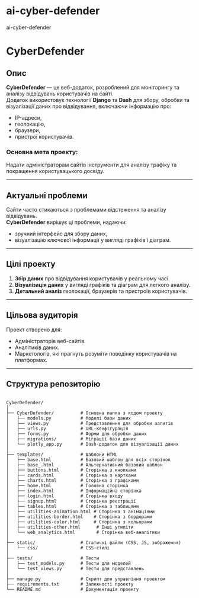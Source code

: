 # ai-cyber-defender
ai-cyber-defender

# CyberDefender

## Опис

**CyberDefender** — це веб-додаток, розроблений для моніторингу та аналізу відвідувань користувачів на сайті.  
Додаток використовує технології **Django** та **Dash** для збору, обробки та візуалізації даних про відвідування, включаючи інформацію про:
- IP-адреси,
- геолокацію,
- браузери,
- пристрої користувачів.

### Основна мета проекту:
Надати адміністраторам сайтів інструменти для аналізу трафіку та покращення користувацького досвіду.

---

## Актуальні проблеми

Сайти часто стикаються з проблемами відстеження та аналізу відвідувань.  
**CyberDefender** вирішує ці проблеми, надаючи:
- зручний інтерфейс для збору даних,
- візуалізацію ключової інформації у вигляді графіків і діаграм.

---

## Цілі проекту

1. **Збір даних** про відвідування користувачів у реальному часі.
2. **Візуалізація даних** у вигляді графіків та діаграм для легкого аналізу.
3. **Детальний аналіз** геолокації, браузерів та пристроїв користувачів.

---

## Цільова аудиторія

Проект створено для:
- Адміністраторів веб-сайтів.
- Аналітиків даних.
- Маркетологів, які прагнуть розуміти поведінку користувачів на платформах.

---

## Структура репозиторію





```

CyberDefender/
│
├── CyberDefender/          # Основна папка з кодом проекту
│   ├── models.py           # Моделі бази даних
│   ├── views.py            # Представлення для обробки запитів
│   ├── urls.py             # URL-конфігурація
│   ├── forms.py            # Форми для обробки даних
│   ├── migrations/         # Міграції бази даних
│   └── plotly_app.py       # Dash-додаток для візуалізації даних
│
├── templates/              # Шаблони HTML
│   ├── base.html           # Базовий шаблон для всіх сторінок
│   ├── base_.html          # Альтернативний базовий шаблон
│   ├── buttons.html        # Сторінка з кнопками
│   ├── cards.html          # Сторінка з картками
│   ├── charts.html         # Сторінка з графіками
│   ├── home.html           # Головна сторінка
│   ├── index.html          # Інформаційна сторінка
│   ├── login.html          # Сторінка входу
│   ├── signup.html         # Сторінка реєстрації
│   ├── tables.html         # Сторінка з таблицями
│   ├── utilities-animation.html # Сторінка з анімаціями
│   ├── utilities-border.html    # Сторінка з бордюрами
│   ├── utilities-color.html     # Сторінка з кольорами
│   ├── utilities-other.html      # Інші утиліти
│   └── web_analytics.html        # Сторінка веб-аналітики
│
├── static/                 # Статичні файли (CSS, JS, зображення)
│   └── css/                # CSS-стилі
│
├── tests/                  # Тести
│   ├── test_models.py      # Тести для моделей
│   └── test_views.py       # Тести для представлень
│
├── manage.py               # Скрипт для управління проектом
├── requirements.txt        # Залежності проекту
└── README.md               # Документація проекту

```

